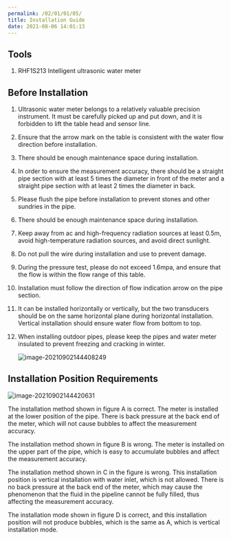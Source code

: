 ```yaml
---
permalink: /02/01/01/05/
title: Installation Guide
date: 2021-08-06 14:01:13
---
```


## Tools 

1. RHF1S213 Intelligent ultrasonic water meter

## Before Installation

1. Ultrasonic water meter belongs to a relatively valuable precision instrument. It must be carefully picked up and put down, and it is forbidden to lift the table head and sensor line.

2. Ensure that the arrow mark on the table is consistent with the water flow direction before installation.

3. There should be enough maintenance space during installation.

4. In order to ensure the measurement accuracy, there should be a straight pipe section with at least 5 times the diameter in front of the meter and a straight pipe section with at least 2 times the diameter in back.

5. Please flush the pipe before installation to prevent stones and other sundries in the pipe.

6. There should be enough maintenance space during installation.

7. Keep away from ac and high-frequency radiation sources at least 0.5m, avoid high-temperature radiation sources, and avoid direct sunlight.

8. Do not pull the wire during installation and use to prevent damage.

9. During the pressure test, please do not exceed 1.6mpa, and ensure that the flow is within the flow range of this table.

10. Installation must follow the direction of flow indication arrow on the pipe section.

11. It can be installed horizontally or vertically, but the two transducers should be on the same horizontal plane during horizontal installation. Vertical installation should ensure water flow from bottom to top.

12. When installing outdoor pipes, please keep the pipes and water meter insulated to prevent freezing and cracking in winter.

    ![image-20210902144408249](https://wiki.risinghf.com/upload/img/78f238ed6184d109487050e142e06e8d.png)

## Installation Position Requirements

![image-20210902144420631](https://wiki.risinghf.com/upload/img/1009e336f316e3a37a13bfa2ddd276ce.png)

The installation method shown in figure A is correct. The meter is installed at the lower position of the pipe. There is back pressure at the back end of the meter, which will not cause bubbles to affect the measurement accuracy.

The installation method shown in figure B is wrong. The meter is installed on the upper part of the pipe, which is easy to accumulate bubbles and affect the measurement accuracy.

The installation method shown in C in the figure is wrong. This installation position is vertical installation with water inlet, which is not allowed. There is no back pressure at the back end of the meter, which may cause the phenomenon that the fluid in the pipeline cannot be fully filled, thus affecting the measurement accuracy.

The installation mode shown in figure D is correct, and this installation position will not produce bubbles, which is the same as A, which is vertical installation mode.





